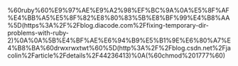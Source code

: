 %60ruby%60%E9%97%AE%E9%A2%98%EF%BC%9A%0A%E5%8F%AF%E4%BB%A5%E5%8F%82%E8%80%83%5B%E8%BF%99%E4%B8%AA%5D(https%3A%2F%2Fblog.diacode.com%2Ffixing-temporary-dir-problems-with-ruby-2)%0A%0A%5B%E4%BF%AE%E6%94%B9%E5%B1%9E%E6%80%A7%E4%B8%BA%60drwxrwxtwt%60%5D(http%3A%2F%2Fblog.csdn.net%2Fjacolin%2Farticle%2Fdetails%2F44236413)%0A(%60chmod%201777%60)